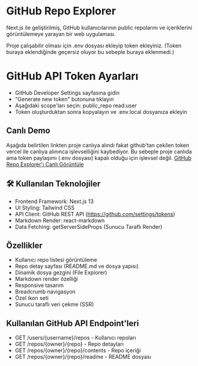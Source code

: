 # GitHub Repo Explorer

Next.js ile geliştirilmiş, GitHub kullanıcılarının public repolarını ve içeriklerini görüntülemeye yarayan bir web uygulaması. 

Proje çalışabilir olması için .env dosyası ekleyip token ekleyiniz. (Token buraya eklendiğinde geçersiz oluyor bu sebeple buraya eklenmedi.)

# GitHub API Token Ayarları
- GitHub Developer Settings sayfasına gidin
- "Generate new token" butonuna tıklayın
- Aşağıdaki scope'ları seçin:
public_repo
read:user
- Token oluşturduktan sonra kopyalayın ve .env.local dosyanıza ekleyin

## Canlı Demo
Aşağıda belirtilen linkten proje canlıya alındı fakat github'tan çekilen token vercel ile canlıya alınınca işlevselliğini kaybediyor. Bu sebeple proje canlıda ama token paylaşımı (.env dosyası) kapalı olduğu için işlevsel değil.
[GitHub Repo Explorer'ı Canlı Görüntüle](https://github-repo-explorer-demo.vercel.app)

## 🛠️ Kullanılan Teknolojiler

- Frontend Framework: Next.js 13
- UI Styling: Tailwind CSS
- API Client: GitHub REST API (https://github.com/settings/tokens)
- Markdown Render: react-markdown
- Data Fetching: getServerSideProps (Sunucu Taraflı Render)

## Özellikler
- Kullanıcı repo listesi görüntüleme
- Repo detay sayfası (README.md ve dosya yapısı)
- Dinamik dosya gezgini (File Explorer)
- Markdown render özelliği
- Responsive tasarım
- Breadcrumb navigasyon
- Özel ikon seti
- Sunucu taraflı veri çekme (SSR)

## Kullanılan GitHub API Endpoint'leri
- GET /users/{username}/repos - Kullanıcı repoları
- GET /repos/{owner}/{repo} - Repo detayları
- GET /repos/{owner}/{repo}/contents - Repo içeriği
- GET /repos/{owner}/{repo}/readme - README dosyası
